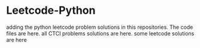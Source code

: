 # Leetcode-Python
adding the python leetcode problem solutions in this repositories. 
The code files are here.
all CTCI problems solutions are here.
some leetcode solutions are here

































































































































































































































































































































































































































































































































































































































































































































































































































































































































